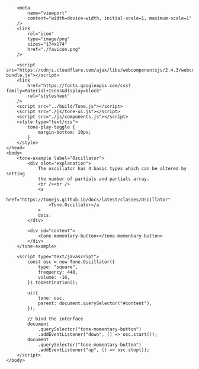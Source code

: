 
<!doctype html>
<html>
	<head>
		<meta charset="utf-8" />
		<title>Oscillator</title>

		<meta
			name="viewport"
			content="width=device-width, initial-scale=1, maximum-scale=1"
		/>
		<link
			rel="icon"
			type="image/png"
			sizes="174x174"
			href="./favicon.png"
		/>

		<script src="https://cdnjs.cloudflare.com/ajax/libs/webcomponentsjs/2.4.3/webcomponents-bundle.js"></script>
		<link
			href="https://fonts.googleapis.com/css?family=Material+Icons&display=block"
			rel="stylesheet"
		/>
		<script src="../build/Tone.js"></script>
		<script src="./js/tone-ui.js"></script>
		<script src="./js/components.js"></script>
		<style type="text/css">
			tone-play-toggle {
				margin-bottom: 10px;
			}
		</style>
	</head>
	<body>
		<tone-example label="Oscillator">
			<div slot="explanation">
				The oscillator has 4 basic types which can be altered by setting
				the number of partials and partials array.
				<br /><br />
				<a
					href="https://tonejs.github.io/docs/latest/classes/Oscillator"
					>Tone.Oscillator</a
				>
				docs.
			</div>

			<div id="content">
				<tone-momentary-button></tone-momentary-button>
			</div>
		</tone-example>

		<script type="text/javascript">
			const osc = new Tone.Oscillator({
				type: "square",
				frequency: 440,
				volume: -16,
			}).toDestination();

			ui({
				tone: osc,
				parent: document.querySelector("#content"),
			});

			// bind the interface
			document
				.querySelector("tone-momentary-button")
				.addEventListener("down", () => osc.start());
			document
				.querySelector("tone-momentary-button")
				.addEventListener("up", () => osc.stop());
		</script>
	</body>
</html>
